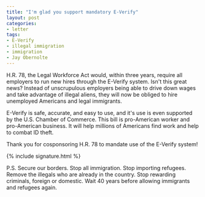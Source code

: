 ```yaml
---
title: "I'm glad you support mandatory E-Verify"
layout: post
categories:
- letter
tags:
- E-Verify
- illegal immigration
- immigration
- Jay Obernolte
---
```


H.R. 78, the Legal Workforce Act would, within three years, require all employers to run new hires through the E-Verify system. Isn't this great news? Instead of unscrupulous employers being able to drive down wages and take advantage of illegal aliens, they will now be obliged to hire unemployed Americans and legal immigrants.

E-Verify is safe, accurate, and easy to use, and it's use is even supported by the U.S. Chamber of Commerce. This bill is pro-American worker and pro-American business. It will help millions of Americans find work and help to combat ID theft.

Thank you for cosponsoring H.R. 78 to mandate use of the E-Verify system!

{% include signature.html %}

P.S. Secure our borders. Stop all immigration. Stop importing refugees. Remove the illegals who are already in the country. Stop rewarding criminals, foreign or domestic. Wait 40 years before allowing immigrants and refugees again.
